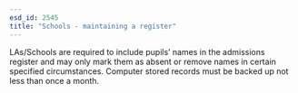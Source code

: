 ```yaml
---
esd_id: 2545
title: "Schools - maintaining a register"
---
```


LAs/Schools are required to include pupils’ names in the admissions register and may only mark them as absent or remove names in certain specified circumstances.  Computer stored records must be backed up not less than once a month.

